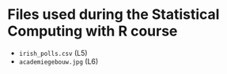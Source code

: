# Files used during the Statistical Computing with R course

* `irish_polls.csv` (L5)
* `academiegebouw.jpg` (L6)
